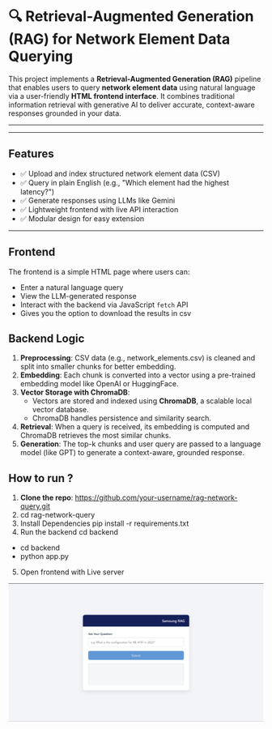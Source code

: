 # 🔍 Retrieval-Augmented Generation (RAG) for Network Element Data Querying

This project implements a **Retrieval-Augmented Generation (RAG)** pipeline that enables users to query **network element data** using natural language via a user-friendly **HTML frontend interface**. It combines traditional information retrieval with generative AI to deliver accurate, context-aware responses grounded in your data.

---


---

##  Features

- ✅ Upload and index structured network element data (CSV)
- ✅ Query in plain English (e.g., "Which element had the highest latency?")
- ✅ Generate responses using LLMs like Gemini
- ✅ Lightweight frontend with live API interaction
- ✅ Modular design for easy extension

---

##  Frontend

The frontend is a simple HTML page where users can:

- Enter a natural language query
- View the LLM-generated response
- Interact with the backend via JavaScript `fetch` API
- Gives you the option to download the results in csv

##  Backend Logic

1. **Preprocessing**: CSV data (e.g., network_elements.csv) is cleaned and split into smaller chunks for better embedding.
2. **Embedding**: Each chunk is converted into a vector using a pre-trained embedding model like OpenAI or HuggingFace.
3. **Vector Storage with ChromaDB**:
   - Vectors are stored and indexed using **ChromaDB**, a scalable local vector database.
   - ChromaDB handles persistence and similarity search.
4. **Retrieval**: When a query is received, its embedding is computed and ChromaDB retrieves the most similar chunks.
5. **Generation**: The top-k chunks and user query are passed to a language model (like GPT) to generate a context-aware, grounded response.

## How to run ?
1. **Clone the repo**: https://github.com/your-username/rag-network-query.git
2. cd rag-network-query
3. Install Dependencies pip install -r requirements.txt
4. Run the backend cd backend 
- cd backend
- python app.py
5. Open frontend with Live server

![alt text](image.png)
